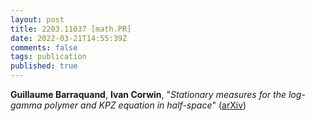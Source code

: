 ```yaml
---
layout: post
title: 2203.11037 [math.PR]
date: 2022-03-21T14:55:39Z
comments: false
tags: publication
published: true
---
```


<b>Guillaume Barraquand</b>, <b>Ivan Corwin</b>, "<i>Stationary measures for the log-gamma polymer and KPZ equation in  half-space</i>" ([arXiv](http://arxiv.org/abs/2203.11037v1))
